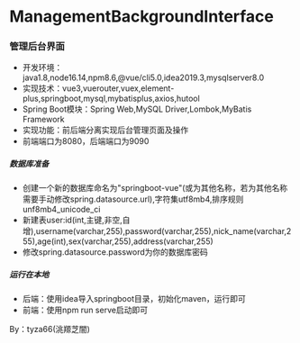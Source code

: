 # ManagementBackgroundInterface
### 管理后台界面
- 开发环境：java1.8,node16.14,npm8.6,@vue/cli5.0,idea2019.3,mysqlserver8.0
- 实现技术：vue3,vuerouter,vuex,element-plus,springboot,mysql,mybatisplus,axios,hutool
- Spring Boot模块：Spring Web,MySQL Driver,Lombok,MyBatis Framework
- 实现功能：前后端分离实现后台管理页面及操作
- 前端端口为8080，后端端口为9090

##### 数据库准备
- 创建一个新的数据库命名为"springboot-vue"(或为其他名称，若为其他名称需要手动修改spring.datasource.url),字符集utf8mb4,排序规则unf8mb4_unicode_ci
- 新建表user:id(int,主键,非空,自增),username(varchar,255),password(varchar,255),nick_name(varchar,255),age(int),sex(varchar,255),address(varchar,255)
- 修改spring.datasource.password为你的数据库密码

##### 运行在本地
- 后端：使用idea导入springboot目录，初始化maven，运行即可
- 前端：使用npm run serve启动即可

By：tyza66(洮羱芝闇)

